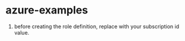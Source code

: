 # azure-examples

1. before creating the role definition, replace <SUBSCRIPTIONID> with your subscription id value.



